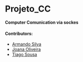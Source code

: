 # Projeto_CC
**Computer Comunication via sockes**

#### Contributors:
 - [Armando Silva](https://github.com/ArmandoBSilva99)
 - [Joana Oliveira](https://github.com/joanaaVO)
 - [Tiago Sousa](https://github.com/tsousa111)
